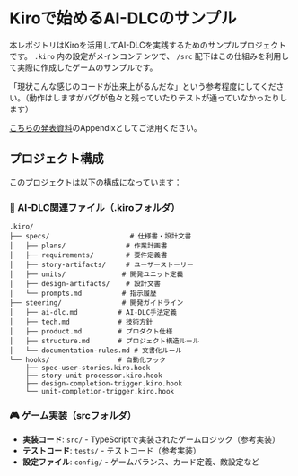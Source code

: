 # Kiroで始めるAI-DLCのサンプル
本レポジトリはKiroを活用してAI-DLCを実践するためのサンプルプロジェクトです。
`.kiro` 内の設定がメインコンテンツで、 `/src` 配下はこの仕組みを利用して実際に作成したゲームのサンプルです。

「現状こんな感じのコードが出来上がるんだな」という参考程度にしてください。（動作はしますがバグが色々と残っていたりテストが通っていなかったりします）

[こちらの発表資料](https://speakerdeck.com/kaonash/kirodeshi-meruai-dlc)のAppendixとしてご活用ください。

## プロジェクト構成
このプロジェクトは以下の構成になっています：

### 🤖 AI-DLC関連ファイル（.kiroフォルダ）
```
.kiro/
├── specs/                    # 仕様書・設計文書
│   ├── plans/               # 作業計画書
│   ├── requirements/        # 要件定義書
│   ├── story-artifacts/     # ユーザーストーリー
│   ├── units/              # 開発ユニット定義
│   ├── design-artifacts/    # 設計文書
│   └── prompts.md          # 指示履歴
├── steering/               # 開発ガイドライン
│   ├── ai-dlc.md          # AI-DLC手法定義
│   ├── tech.md            # 技術方針
│   ├── product.md         # プロダクト仕様
│   ├── structure.md       # プロジェクト構造ルール
│   └── documentation-rules.md # 文書化ルール
└── hooks/                 # 自動化フック
    ├── spec-user-stories.kiro.hook
    ├── story-unit-processor.kiro.hook
    ├── design-completion-trigger.kiro.hook
    └── unit-completion-trigger.kiro.hook
```

### 🎮 ゲーム実装（srcフォルダ）
- **実装コード**: `src/` - TypeScriptで実装されたゲームロジック（参考実装）
- **テストコード**: `tests/` - テストコード（参考実装）
- **設定ファイル**: `config/` - ゲームバランス、カード定義、敵設定など
